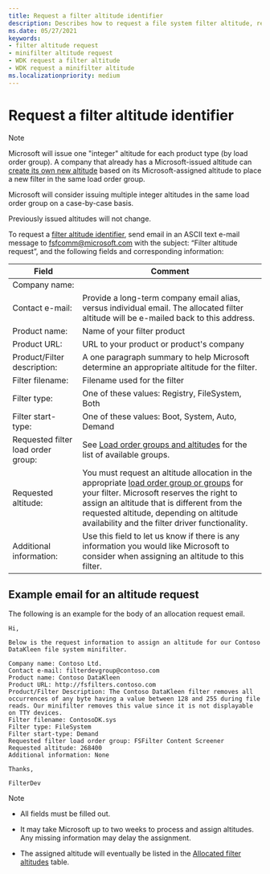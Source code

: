 ```yaml
---
title: Request a filter altitude identifier
description: Describes how to request a file system filter altitude, report a fractional altitude, or update information associated with an identifier
ms.date: 05/27/2021
keywords:
- filter altitude request
- minifilter altitude request
- WDK request a filter altitude
- WDK request a minifilter altitude
ms.localizationpriority: medium
---
```


# Request a filter altitude identifier

> [!NOTE]
> Microsoft will issue one "integer" altitude for each product type (by load order group). A company that already has a Microsoft-issued altitude can [create its own new altitude](load-order-groups-and-altitudes-for-minifilter-drivers.md#create-an-altitude) based on its Microsoft-assigned altitude to place a new filter in the same load order group.
>
> Microsoft will consider issuing multiple integer altitudes in the same load order group on a case-by-case basis.
>
> Previously issued altitudes will not change.

To request a [filter altitude identifier](load-order-groups-and-altitudes-for-minifilter-drivers.md), send email in an ASCII text e-mail message to [fsfcomm@microsoft.com](mailto:fsfcomm@microsoft.com?subject=Filter%20altitude%20request) with the subject: “Filter altitude request”, and the following fields and corresponding information:

| Field | Comment |
| ----- | ------- |
| Company name:    |  |
| Contact e-mail:  | Provide a long-term company email alias, versus individual email. The allocated filter altitude will be e-mailed back to this address. |
| Product name:    | Name of your filter product |
| Product URL:     | URL to your product or product's company |
| Product/Filter description: | A one paragraph summary to help Microsoft determine an appropriate altitude for the filter. |
| Filter filename: | Filename used for the filter |
| Filter type:     | One of these values: Registry, FileSystem, Both |
| Filter start-type: | One of these values: Boot, System, Auto, Demand |
| Requested filter load order group: | See [Load order groups and altitudes](load-order-groups-and-altitudes-for-minifilter-drivers.md) for the list of available groups. |
| Requested altitude: | You must request an altitude allocation in the appropriate [load order group or groups](load-order-groups-and-altitudes-for-minifilter-drivers.md) for your filter. Microsoft reserves the right to assign an altitude that is different from the requested altitude, depending on altitude availability and the filter driver functionality. |
| Additional information: | Use this field to let us know if there is any information you would like Microsoft to consider when assigning an altitude to this filter. |

## Example email for an altitude request

The following is an example for the body of an allocation request email.

``` syntax
Hi,

Below is the request information to assign an altitude for our Contoso DataKleen file system minifilter.

Company name: Contoso Ltd.
Contact e-mail: filterdevgroup@contoso.com
Product name: Contoso DataKleen
Product URL: http://fsfilters.contoso.com
Product/Filter Description: The Contoso DataKleen filter removes all occurrences of any byte having a value between 128 and 255 during file reads. Our minifilter removes this value since it is not displayable on TTY devices.
Filter filename: ContosoDK.sys
Filter type: FileSystem
Filter start-type: Demand
Requested filter load order group: FSFilter Content Screener
Requested altitude: 268400
Additional information: None

Thanks,

FilterDev
```

> [!NOTE]
>
> * All fields must be filled out.
>
> * It may take Microsoft up to two weeks to process and assign altitudes. Any missing information may delay the assignment.
>
> * The assigned altitude will eventually be listed in the [Allocated filter altitudes](allocated-altitudes.md) table.

